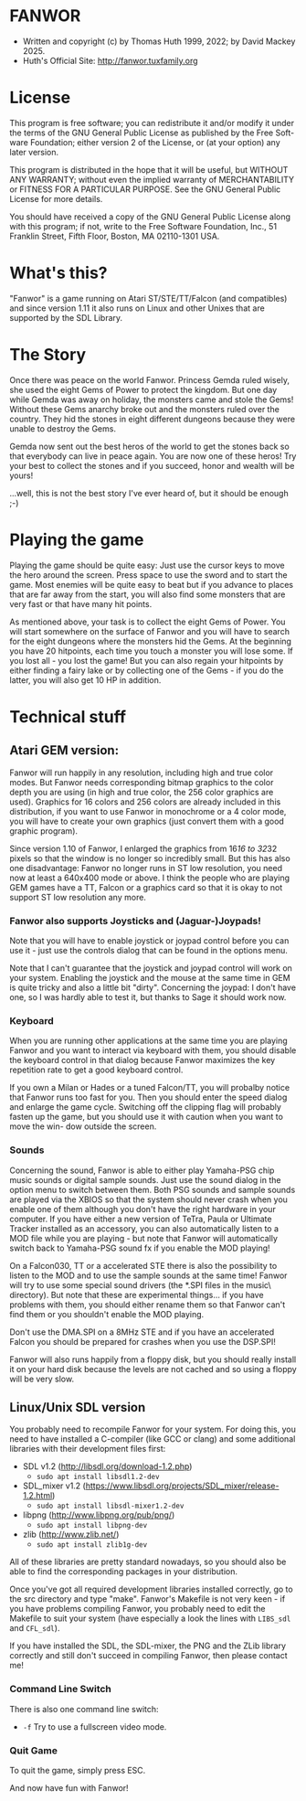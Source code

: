 # FANWOR

- Written and copyright (c) by Thomas Huth 1999, 2022; by David Mackey 2025.
- Huth's Official Site: http://fanwor.tuxfamily.org

# License
This program is free software; you can redistribute it and/or modify it under
the terms of the GNU General Public License as published by the Free Soft-
ware Foundation; either version 2 of the License, or (at your option) any
later version.

This program is distributed in the hope that it will be useful, but WITHOUT ANY
WARRANTY; without even the implied warranty of MERCHANTABILITY or FITNESS
FOR A PARTICULAR PURPOSE. See the GNU General Public License for more details.

You should have received a copy of the GNU General Public License along
with this program; if not, write to the Free Software Foundation, Inc.,
51 Franklin Street, Fifth Floor, Boston, MA 02110-1301 USA.


# What's this?

"Fanwor" is a game running on Atari ST/STE/TT/Falcon (and compatibles) and
since version 1.11 it also runs on Linux and other Unixes that are supported
by the SDL Library.



# The Story

Once there was peace on the world Fanwor. Princess Gemda ruled wisely, she
used the eight Gems of Power to protect the kingdom. But one day while Gemda
was away on holiday, the monsters came and stole the Gems! Without these Gems
anarchy broke out and the monsters ruled over the country. They hid the
stones in eight different dungeons because they were unable to destroy the
Gems.

Gemda now sent out the best heros of the world to get the stones back so
that everybody can live in peace again. You are now one of these heros! Try
your best to collect the stones and if you succeed, honor and wealth will
be yours!

...well, this is not the best story I've ever heard of, but it should be
enough ;-)


# Playing the game

Playing the game should be quite easy: Just use the cursor keys to move the
hero around the screen. Press space to use the sword and to start the game.
Most enemies will be quite easy to beat but if you advance to places
that are far away from the start, you will also find some monsters that are
very fast or that have many hit points.

As mentioned above, your task is to collect the eight Gems of Power. You
will start somewhere on the surface of Fanwor and you will have to search
for the eight dungeons where the monsters hid the Gems. At the beginning
you have 20 hitpoints, each time you touch a monster you will lose some.
If you lost all - you lost the game! But you can also regain your hitpoints
by either finding a fairy lake or by collecting one of the Gems - if you
do the latter, you will also get 10 HP in addition.


# Technical stuff

## Atari GEM version:

Fanwor will run happily in any resolution, including high and true color
modes. But Fanwor needs corresponding bitmap graphics to the color depth you
are using (in high and true color, the 256 color graphics are used). Graphics 
for 16 colors and 256 colors are already included in this distribution, if
you want to use Fanwor in monochrome or a 4 color mode, you will have to
create your own graphics (just convert them with a good graphic program).

Since version 1.10 of Fanwor, I enlarged the graphics from 16*16 to 32*32
pixels so that the window is no longer so incredibly small. But this has also one
disadvantage: Fanwor no longer runs in ST low resolution, you need now at
least a 640x400 mode or above. I think the people who are playing GEM games
have a TT, Falcon or a graphics card so that it is okay to not support ST low
resolution any more.

### Fanwor also supports Joysticks and (Jaguar-)Joypads!
Note that you will have to enable joystick or joypad control before you
can use it - just use the controls dialog that can be found in the options
menu.

Note that I can't guarantee that the joystick and joypad control will work
on your system. Enabling the joystick and the mouse at the same time in GEM
is quite tricky and also a little bit "dirty". Concerning the joypad: I don't
have one, so I was hardly able to test it, but thanks to Sage it should work
now.

### Keyboard
When you are running other applications at the same time you are playing
Fanwor and you want to interact via keyboard with them, you should
disable the keyboard control in that dialog because Fanwor maximizes the
key repetition rate to get a good keyboard control.

If you own a Milan or Hades or a tuned Falcon/TT, you will probalby notice
that Fanwor runs too fast for you. Then you should enter the speed dialog and
enlarge the game cycle. Switching off the clipping flag will probably fasten
up the game, but you should use it with caution when you want to move the win-
dow outside the screen.

### Sounds
Concerning the sound, Fanwor is able to either play Yamaha-PSG chip music
sounds or digital sample sounds. Just use the sound dialog in the option
menu to switch between them. Both PSG sounds and sample sounds are
played via the XBIOS so that the system should never crash when you enable
one of them although you don't have the right hardware in your computer.
If you have either a new version of TeTra, Paula or Ultimate Tracker installed
as an accessory, you can also automatically listen to a MOD file while you are
playing - but note that Fanwor will automatically switch back to Yamaha-PSG
sound fx if you enable the MOD playing!

On a Falcon030, TT or a accelerated STE there is also the possibility to listen
to the MOD and to use the sample sounds at the same time! Fanwor will try to
use some special sound drivers (the *.SPI files in the music\ directory).
But note that these are experimental things... if you have problems with
them, you should either rename them so that Fanwor can't find them or you
shouldn't enable the MOD playing.

Don't use the DMA.SPI on a 8MHz STE and if you have an accelerated Falcon
you should be prepared for crashes when you use the DSP.SPI!

Fanwor will also runs happily from a floppy disk, but you should really
install it on your hard disk because the levels are not cached and so using a
floppy will be very slow.


## Linux/Unix SDL version

You probably need to recompile Fanwor for your system. For doing this,
you need to have installed a C-compiler (like GCC or clang) and some additional
libraries with their development files first:

- SDL v1.2 (http://libsdl.org/download-1.2.php)
    - `sudo apt install libsdl1.2-dev`
- SDL_mixer v1.2 (https://www.libsdl.org/projects/SDL_mixer/release-1.2.html)
    - `sudo apt install libsdl-mixer1.2-dev`
- libpng (http://www.libpng.org/pub/png/)
    - `sudo apt install libpng-dev`
- zlib (http://www.zlib.net/)
    - `sudo apt install zlib1g-dev`

All of these libraries are pretty standard nowadays, so you should also be able
to find the corresponding packages in your distribution.

Once you've got all required development libraries installed correctly, go to
the src directory and type "make". Fanwor's Makefile is not very keen - if
you have problems compiling Fanwor, you probably need to edit the Makefile to
suit your system (have especially a look the lines with `LIBS_sdl` and `CFL_sdl`).

If you have installed the SDL, the SDL-mixer, the PNG and the ZLib library
correctly and still don't succeed in compiling Fanwor, then please contact me!

### Command Line Switch
There is also one command line switch:
- `-f`  Try to use a fullscreen video mode.

### Quit Game
To quit the game, simply press ESC.

And now have fun with Fanwor!
